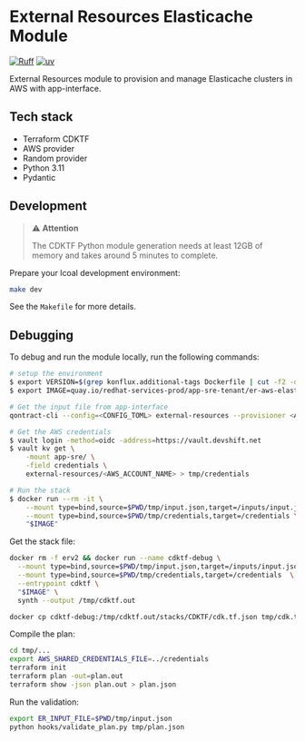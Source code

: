 # External Resources Elasticache Module

[![Ruff](https://img.shields.io/endpoint?url=https://raw.githubusercontent.com/astral-sh/ruff/main/assets/badge/v2.json)](https://github.com/astral-sh/ruff)
[![uv](https://img.shields.io/endpoint?url=https://raw.githubusercontent.com/astral-sh/uv/main/assets/badge/v0.json)](https://github.com/astral-sh/uv)

External Resources module to provision and manage Elasticache clusters in AWS with app-interface.

## Tech stack

* Terraform CDKTF
* AWS provider
* Random provider
* Python 3.11
* Pydantic

## Development

> :warning: **Attention**
>
> The CDKTF Python module generation needs at least 12GB of memory and takes around 5 minutes to complete.

Prepare your lcoal development environment:

```bash
make dev
```

See the `Makefile` for more details.

## Debugging

To debug and run the module locally, run the following commands:

```bash
# setup the environment
$ export VERSION=$(grep konflux.additional-tags Dockerfile | cut -f2 -d\")
$ export IMAGE=quay.io/redhat-services-prod/app-sre-tenant/er-aws-elasticache-main/er-aws-elasticache-main:$VERSION

# Get the input file from app-interface
qontract-cli --config=<CONFIG_TOML> external-resources --provisioner <AWS_ACCOUNT_NAME> --provider elasticache --identifier <IDENTIFIER> get-input > tmp/input.json

# Get the AWS credentials
$ vault login -method=oidc -address=https://vault.devshift.net
$ vault kv get \
    -mount app-sre/ \
    -field credentials \
    external-resources/<AWS_ACCOUNT_NAME> > tmp/credentials

# Run the stack
$ docker run --rm -it \
    --mount type=bind,source=$PWD/tmp/input.json,target=/inputs/input.json \
    --mount type=bind,source=$PWD/tmp/credentials,target=/credentials \
    "$IMAGE"
```

Get the stack file:

```bash
docker rm -f erv2 && docker run --name cdktf-debug \
  --mount type=bind,source=$PWD/tmp/input.json,target=/inputs/input.json \
  --mount type=bind,source=$PWD/tmp/credentials,target=/credentials  \
  --entrypoint cdktf \
  "$IMAGE" \
  synth --output /tmp/cdktf.out

docker cp cdktf-debug:/tmp/cdktf.out/stacks/CDKTF/cdk.tf.json tmp/cdk.tf.json
```

Compile the plan:

```bash
cd tmp/...
export AWS_SHARED_CREDENTIALS_FILE=../credentials
terraform init
terraform plan -out=plan.out
terraform show -json plan.out > plan.json
```

Run the validation:

```bash
export ER_INPUT_FILE=$PWD/tmp/input.json
python hooks/validate_plan.py tmp/plan.json
```
